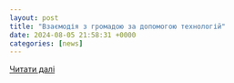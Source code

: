 ```yaml
---
layout: post
title: "Взаємодія з громадою за допомогою технологій"
date: 2024-08-05 21:58:31 +0000
categories: [news]
---
```


[Читати далі](https://24.zp.ua/vzayemodiya-z-gromadoyu-za-dopomogoyu-tehnologij/)
